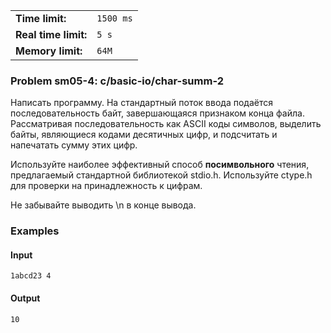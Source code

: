 |                      |           |
|----------------------|-----------|
| **Time limit:**      | `1500 ms` |
| **Real time limit:** | `5 s`     |
| **Memory limit:**    | `64M`     |


### Problem sm05-4: c/basic-io/char-summ-2

Написать программу. На стандартный поток ввода подаётся последовательность байт, завершающаяся
признаком конца файла. Рассматривая последовательность как ASCII коды символов, выделить байты,
являющиеся кодами десятичных цифр, и подсчитать и напечатать сумму этих цифр.

Используйте наиболее эффективный способ **посимвольного** чтения, предлагаемый стандартной
библиотекой stdio.h. Используйте ctype.h для проверки на принадлежность к цифрам.

Не забывайте выводить \n в конце вывода.

### Examples

#### Input

    
    
    1abcd23 4

#### Output

    
    
    10

